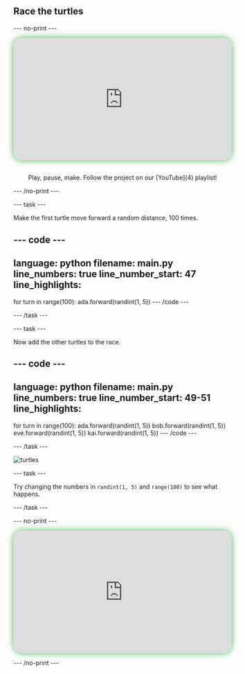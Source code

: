 ## Race the turtles

--- no-print ---

<!-- Video wrapper keeps 16:9 and full width -->
<div style="position: relative; width: 100%; aspect-ratio: 16 / 9; border-radius: 20px; box-shadow: 0 0 15px #3fb654; overflow: hidden;">
<iframe
    src="https://www.youtube.com/embed/qQsifXAJpkg?si=jnDC2i_MetKcFqQk"
    style="position: absolute; inset: 0; width: 100%; height: 100%; border: none;"
    allowfullscreen>
</iframe>
</div>

<br>

<div style="text-align: center; margin-top: 1em;">
Play, pause, make. Follow the project on our [YouTube](4) playlist!
</div>

--- /no-print ---

--- task ---

Make the first turtle move forward a random distance, 100 times.

--- code ---
---
language: python
filename: main.py
line_numbers: true
line_number_start: 47
line_highlights: 
---
for turn in range(100):
    ada.forward(randint(1, 5))
--- /code ---

--- /task ---

--- task ---

Now add the other turtles to the race.

--- code ---
---
language: python
filename: main.py
line_numbers: true
line_number_start: 49-51
line_highlights: 
---
for turn in range(100):
    ada.forward(randint(1, 5))
    bob.forward(randint(1, 5))
    eve.forward(randint(1, 5))
    kai.forward(randint(1, 5))
--- /code ---

--- /task ---

![turtles](images/turtles-race-6.png)

--- task ---

Try changing the numbers in `randint(1, 5)` and `range(100)` to see what happens.

--- /task ---

--- no-print ---

<!-- Video wrapper keeps 16:9 and full width -->
<div style="position: relative; width: 100%; aspect-ratio: 16 / 9; border-radius: 20px; box-shadow: 0 0 15px #3fb654; overflow: hidden;">
<iframe
    src="https://www.youtube.com/embed/videoseries?si=IFfvvmpmY1FSMrjg&amp;list=PLeumwG3_SvUtKeGtuZI6NEfPBoA50AC1L"
    style="position: absolute; inset: 0; width: 100%; height: 100%; border: none;"
    allowfullscreen>
</iframe>
</div>

--- /no-print ---